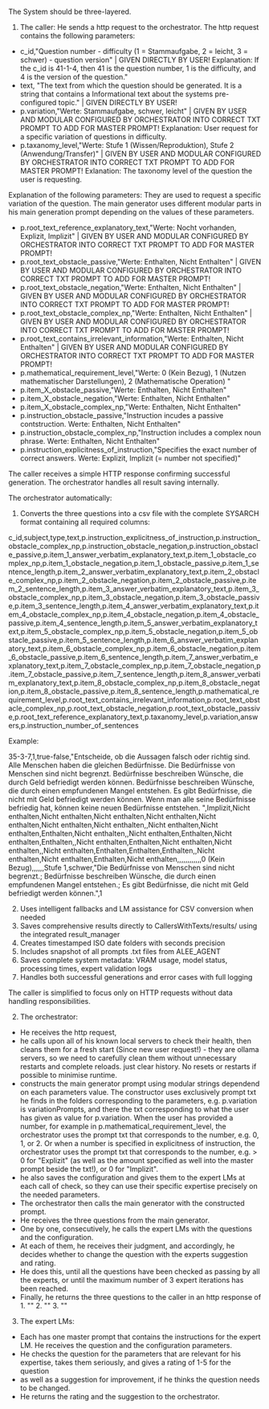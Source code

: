 The System should be three-layered.

1. The caller: He sends a http request to the orchestrator.
The http request contains the following parameters:

- c_id,"Question number - difficulty (1 = Stammaufgabe, 2 = leicht, 3 = schwer) - question version" | GIVEN DIRECTLY BY USER!
Explanation: If the c_id is 41-1-4, then 41 is the question number, 1 is the difficulty, and 4 is the version of the question."
- text, "The text from which the question should be generated. It is a string that contains a Informational text about the systems pre-configured topic." | GIVEN DIRECTLY BY USER!
- p.variation,"Werte: Stammaufgabe, schwer, leicht" | GIVEN BY USER AND MODULAR CONFIGURED BY ORCHESTRATOR INTO CORRECT TXT PROMPT TO ADD FOR MASTER PROMPT!
Explanation: User request for a specific variation of questions in difficulty.
- p.taxanomy_level,"Werte: Stufe 1 (Wissen/Reproduktion), Stufe 2 (Anwendung/Transfer)" | GIVEN BY USER AND MODULAR CONFIGURED BY ORCHESTRATOR INTO CORRECT TXT PROMPT TO ADD FOR MASTER PROMPT!
Exlanation: The taxonomy level of the question the user is requesting.

Explanation of the following parameters: They are used to request a specific variation of the question. The main generator uses different modular parts in his main generation prompt depending on the values of these parameters.

- p.root_text_reference_explanatory_text,"Werte: Nocht vorhanden, Explizit, Implizit" | GIVEN BY USER AND MODULAR CONFIGURED BY ORCHESTRATOR INTO CORRECT TXT PROMPT TO ADD FOR MASTER PROMPT!
- p.root_text_obstacle_passive,"Werte: Enthalten, Nicht Enthalten" | GIVEN BY USER AND MODULAR CONFIGURED BY ORCHESTRATOR INTO CORRECT TXT PROMPT TO ADD FOR MASTER PROMPT!
- p.root_text_obstacle_negation,"Werte: Enthalten, Nicht Enthalten" | GIVEN BY USER AND MODULAR CONFIGURED BY ORCHESTRATOR INTO CORRECT TXT PROMPT TO ADD FOR MASTER PROMPT!
- p.root_text_obstacle_complex_np,"Werte: Enthalten, Nicht Enthalten" | GIVEN BY USER AND MODULAR CONFIGURED BY ORCHESTRATOR INTO CORRECT TXT PROMPT TO ADD FOR MASTER PROMPT!
- p.root_text_contains_irrelevant_information,"Werte: Enthalten, Nicht Enthalten" | GIVEN BY USER AND MODULAR CONFIGURED BY ORCHESTRATOR INTO CORRECT TXT PROMPT TO ADD FOR MASTER PROMPT!
- p.mathematical_requirement_level,"Werte: 0 (Kein Bezug), 1 (Nutzen mathematischer Darstellungen), 2 (Mathematische Operation) "
- p.item_X_obstacle_passive,"Werte: Enthalten, Nicht Enthalten"
- p.item_X_obstacle_negation,"Werte: Enthalten, Nicht Enthalten"
- p.item_X_obstacle_complex_np,"Werte: Enthalten, Nicht Enthalten"
- p.instruction_obstacle_passive,"Instruction incudes a passive contstruction. Werte: Enthalten, Nicht Enthalten"
- p.instruction_obstacle_complex_np,"Instruction includes a complex noun phrase. Werte: Enthalten, Nicht Enthalten"
- p.instruction_explicitness_of_instruction,"Specifies the exact number of correct answers. Werte: Explizit, Implizit (= number not specified)"

The caller receives a simple HTTP response confirming successful generation. The orchestrator handles all result saving internally.

The orchestrator automatically:
1. Converts the three questions into a csv file with the complete SYSARCH format containing all required columns:

c_id,subject,type,text,p.instruction_explicitness_of_instruction,p.instruction_obstacle_complex_np,p.instruction_obstacle_negation,p.instruction_obstacle_passive,p.item_1_answer_verbatim_explanatory_text,p.item_1_obstacle_complex_np,p.item_1_obstacle_negation,p.item_1_obstacle_passive,p.item_1_sentence_length,p.item_2_answer_verbatim_explanatory_text,p.item_2_obstacle_complex_np,p.item_2_obstacle_negation,p.item_2_obstacle_passive,p.item_2_sentence_length,p.item_3_answer_verbatim_explanatory_text,p.item_3_obstacle_complex_np,p.item_3_obstacle_negation,p.item_3_obstacle_passive,p.item_3_sentence_length,p.item_4_answer_verbatim_explanatory_text,p.item_4_obstacle_complex_np,p.item_4_obstacle_negation,p.item_4_obstacle_passive,p.item_4_sentence_length,p.item_5_answer_verbatim_explanatory_text,p.item_5_obstacle_complex_np,p.item_5_obstacle_negation,p.item_5_obstacle_passive,p.item_5_sentence_length,p.item_6_answer_verbatim_explanatory_text,p.item_6_obstacle_complex_np,p.item_6_obstacle_negation,p.item_6_obstacle_passive,p.item_6_sentence_length,p.item_7_answer_verbatim_explanatory_text,p.item_7_obstacle_complex_np,p.item_7_obstacle_negation,p.item_7_obstacle_passive,p.item_7_sentence_length,p.item_8_answer_verbatim_explanatory_text,p.item_8_obstacle_complex_np,p.item_8_obstacle_negation,p.item_8_obstacle_passive,p.item_8_sentence_length,p.mathematical_requirement_level,p.root_text_contains_irrelevant_information,p.root_text_obstacle_complex_np,p.root_text_obstacle_negation,p.root_text_obstacle_passive,p.root_text_reference_explanatory_text,p.taxanomy_level,p.variation,answers,p.instruction_number_of_sentences

Example: 

35-3-7,1,true-false,"Entscheide, ob die Aussagen falsch oder richtig sind. <true-false> Alle Menschen haben die gleichen Bedürfnisse. <true-false> Die Bedürfnisse von Menschen sind nicht begrenzt. <true-false> Bedürfnisse beschreiben Wünsche, die durch Geld befriedigt werden können. <true-false> Bedürfnisse beschreiben Wünsche, die durch einen empfundenen Mangel entstehen. <true-false> Es gibt Bedürfnisse, die nicht mit Geld befriedigt werden können. <true-false> Wenn man alle seine Bedürfnisse befriedig hat, können keine neuen Bedürfnisse entstehen. ",Implizit,Nicht enthalten,Nicht enthalten,Nicht enthalten,Nicht enthalten,Nicht enthalten,Nicht enthalten,Nicht enthalten,,Nicht enthalten,Nicht enthalten,Enthalten,Nicht enthalten,,Nicht enthalten,Enthalten,Nicht enthalten,Enthalten,,Nicht enthalten,Enthalten,Nicht enthalten,Nicht enthalten,,Nicht enthalten,Enthalten,Enthalten,Enthalten,,Nicht enthalten,Nicht enthalten,Enthalten,Nicht enthalten,,,,,,,,,,,,0 (Kein Bezug),,,,,,Stufe 1,schwer,"Die Bedürfnisse von Menschen sind nicht begrenzt.; Bedürfnisse beschreiben Wünsche, die durch einen empfundenen Mangel entstehen.; Es gibt Bedürfnisse, die nicht mit Geld befriedigt werden können.",1

2. Uses intelligent fallbacks and LM assistance for CSV conversion when needed
3. Saves comprehensive results directly to CallersWithTexts/results/ using the integrated result_manager
4. Creates timestamped ISO date folders with seconds precision
5. Includes snapshot of all prompts .txt files from ALEE_AGENT
6. Saves complete system metadata: VRAM usage, model status, processing times, expert validation logs
7. Handles both successful generations and error cases with full logging

The caller is simplified to focus only on HTTP requests without data handling responsibilities.

2. The orchestrator: 
- He receives the http request,
- he calls upon all of his known local servers to check their health, then cleans them for a fresh start (Since new user request!) - they are ollama servers, so we need to carefully clean them without unnecessary restarts and complete reloads. just clear history. No resets or restarts if possible to minimise runtime. 
- constructs the main generator prompt using modular strings dependend on each parameters value. 
The constructor uses exclusively prompt txt he finds in the folders corresponding to the parameters, e.g. p.variation is variationPrompts, 
and there the txt corresponding to what the user has given as value for p.variation.
When the user has provided a number, for example in p.mathematical_requirement_level, the orchestrator uses the prompt txt that corresponds to the number, e.g. 0, 1, or 2.
Or when a number is specified in explicitness of instruction, the orchestrator uses the prompt txt that corresponds to the number, e.g. > 0 for "Explizit" (as well as the amount specified as well into the master prompt beside the txt!), or 0 for "Implizit".
- he also saves the configuration and gives them to the expert LMs at each call of check, so they can use their specific expertise precisely on the needed parameters. 
- The orchestrator then calls the main generator with the constructed prompt.
- He receives the three questions from the main generator.
- One by one, consecutively, he calls the expert LMs with the questions and the configuration.
- At each of them, he receives their judgment, and accordingly, he decides whether to change the question with the experts suggestion and rating. 
- He does this, until all the questions have been checked as passing by all the experts, or until the maximum number of 3 expert iterations has been reached.
- Finally, he returns the three questions to the caller in an http response of 1. "" 2. "" 3. ""

3. The expert LMs:
- Each has one master prompt that contains the instructions for the expert LM. He receives the question and the configuration parameters.
- He checks the question for the parameters that are relevant for his expertise, takes them seriously, and gives a rating of 1-5 for the question
- as well as a suggestion for improvement, if he thinks the question needs to be changed.
- He returns the rating and the suggestion to the orchestrator.